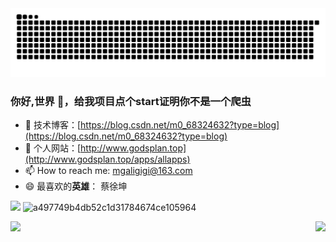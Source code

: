 
<picture>
  <source media="(prefers-color-scheme: dark)" srcset="https://raw.githubusercontent.com/flowers-10/flowers-10/output/github-contribution-grid-snake-dark.svg">
  <source media="(prefers-color-scheme: light)" srcset="https://raw.githubusercontent.com/flowers-10/flowers-10/output/github-contribution-grid-snake.svg">
  <img alt="github contribution grid snake animation" src="https://raw.githubusercontent.com/flowers-10/flowers-10/output/github-contribution-grid-snake.svg">
</picture>

### 你好,世界 👋，给我项目点个start证明你不是一个爬虫

- :orange_book: 技术博客：[https://blog.csdn.net/m0_68324632?type=blog](https://blog.csdn.net/m0_68324632?type=blog)
-  :hammer:  个人网站：[http://www.godsplan.top](http://www.godsplan.top/apps/allapps)
- 📫 How to reach me: mgaligigi@163.com
- 😄 最喜欢的**英雄**： 蔡徐坤

![](http://124.223.168.27:8889//uploads/1678264316326.png)
![a497749b4db52c1d31784674ce105964](https://github.com/flowers-10/flowers-10/assets/94791181/53ea8e21-d1dc-4229-8761-2993a609775e)


<img align="right" src="https://github-readme-stats.vercel.app/api/top-langs/?username=flowers-10&hide=css" />
<img align="left" src="https://github-readme-stats.vercel.app/api?username=flowers-10&show_icons=true" />



